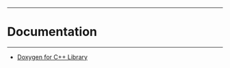 -----------------------------
# **Documentation**
----------------------------
* [Doxygen for C++ Library](https://1232Konstantin/homework4/docDir/html/index.html)
